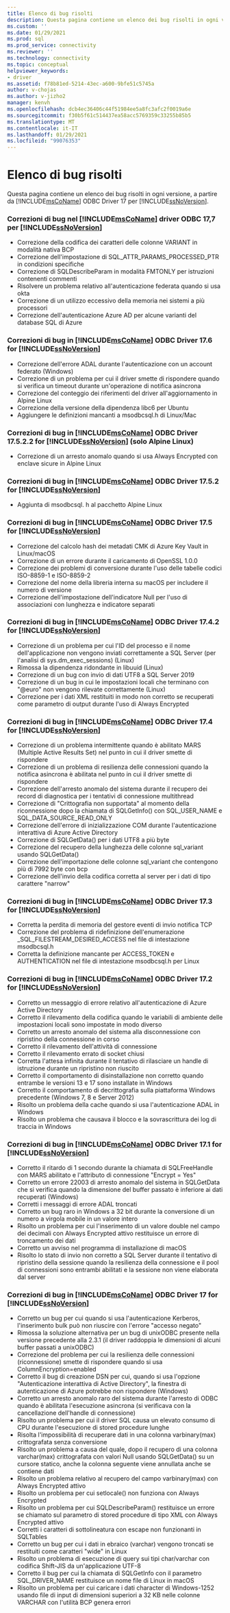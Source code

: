 ```yaml
---
title: Elenco di bug risolti
description: Questa pagina contiene un elenco dei bug risolti in ogni versione, a partire da Microsoft ODBC Driver 17 per SQL Server.
ms.custom: ''
ms.date: 01/29/2021
ms.prod: sql
ms.prod_service: connectivity
ms.reviewer: ''
ms.technology: connectivity
ms.topic: conceptual
helpviewer_keywords:
- driver
ms.assetid: f78b81ed-5214-43ec-a600-9bfe51c5745a
author: v-chojas
ms.author: v-jizho2
manager: kenvh
ms.openlocfilehash: dcb4ec36406c44f51984ee5a8fc3afc2f0019a6e
ms.sourcegitcommit: f30b5f61c514437ea58acc5769359c33255b85b5
ms.translationtype: MT
ms.contentlocale: it-IT
ms.lasthandoff: 01/29/2021
ms.locfileid: "99076353"
---
```

# <a name="list-of-bugs-fixed"></a>Elenco di bug risolti

Questa pagina contiene un elenco dei bug risolti in ogni versione, a partire da [!INCLUDE[msCoName](../../includes/msconame_md.md)] ODBC Driver 17 per [!INCLUDE[ssNoVersion](../../includes/ssnoversion-md.md)].

### <a name="bug-fixes-in-the-msconame-odbc-driver-177-for-ssnoversion"></a>Correzioni di bug nel [!INCLUDE[msCoName](../../includes/msconame_md.md)] driver ODBC 17,7 per [!INCLUDE[ssNoVersion](../../includes/ssnoversion-md.md)]

- Correzione della codifica dei caratteri delle colonne VARIANT in modalità nativa BCP
- Correzione dell'impostazione di SQL_ATTR_PARAMS_PROCESSED_PTR in condizioni specifiche
- Correzione di SQLDescribeParam in modalità FMTONLY per istruzioni contenenti commenti
- Risolvere un problema relativo all'autenticazione federata quando si usa okta
- Correzione di un utilizzo eccessivo della memoria nei sistemi a più processori
- Correzione dell'autenticazione Azure AD per alcune varianti del database SQL di Azure

### <a name="bug-fixes-in-the-msconame-odbc-driver-176-for-ssnoversion"></a>Correzioni di bug in [!INCLUDE[msCoName](../../includes/msconame_md.md)] ODBC Driver 17.6 for [!INCLUDE[ssNoVersion](../../includes/ssnoversion-md.md)]

- Correzione dell'errore ADAL durante l'autenticazione con un account federato (Windows)
- Correzione di un problema per cui il driver smette di rispondere quando si verifica un timeout durante un'operazione di notifica asincrona
- Correzione del conteggio dei riferimenti del driver all'aggiornamento in Alpine Linux
- Correzione della versione della dipendenza libc6 per Ubuntu
- Aggiungere le definizioni mancanti a msodbcsql.h di Linux/Mac

### <a name="bug-fixes-in-the-msconame-odbc-driver-17522-for-ssnoversion-alpine-linux-only"></a>Correzioni di bug in [!INCLUDE[msCoName](../../includes/msconame_md.md)] ODBC Driver 17.5.2.2 for [!INCLUDE[ssNoVersion](../../includes/ssnoversion-md.md)] (solo Alpine Linux)

- Correzione di un arresto anomalo quando si usa Always Encrypted con enclave sicure in Alpine Linux

### <a name="bug-fixes-in-the-msconame-odbc-driver-1752-for-ssnoversion"></a>Correzioni di bug in [!INCLUDE[msCoName](../../includes/msconame_md.md)] ODBC Driver 17.5.2 for [!INCLUDE[ssNoVersion](../../includes/ssnoversion-md.md)]

- Aggiunta di msodbcsql. h al pacchetto Alpine Linux

### <a name="bug-fixes-in-the-msconame-odbc-driver-175-for-ssnoversion"></a>Correzioni di bug in [!INCLUDE[msCoName](../../includes/msconame_md.md)] ODBC Driver 17.5 for [!INCLUDE[ssNoVersion](../../includes/ssnoversion-md.md)]

- Correzione del calcolo hash dei metadati CMK di Azure Key Vault in Linux/macOS
- Correzione di un errore durante il caricamento di OpenSSL 1.0.0
- Correzione dei problemi di conversione durante l'uso delle tabelle codici ISO-8859-1 e ISO-8859-2
- Correzione del nome della libreria interna su macOS per includere il numero di versione
- Correzione dell'impostazione dell'indicatore Null per l'uso di associazioni con lunghezza e indicatore separati

### <a name="bug-fixes-in-the-msconame-odbc-driver-1742-for-ssnoversion"></a>Correzioni di bug in [!INCLUDE[msCoName](../../includes/msconame_md.md)] ODBC Driver 17.4.2 for [!INCLUDE[ssNoVersion](../../includes/ssnoversion-md.md)]

 - Correzione di un problema per cui l'ID del processo e il nome dell'applicazione non vengono inviati correttamente a SQL Server (per l'analisi di sys.dm_exec_sessions) (Linux)
 - Rimossa la dipendenza ridondante in libuuid (Linux)
 - Correzione di un bug con invio di dati UTF8 a SQL Server 2019
 - Correzione di un bug in cui le impostazioni locali che terminano con "@euro" non vengono rilevate correttamente (Linux)
 - Correzione per i dati XML restituiti in modo non corretto se recuperati come parametro di output durante l'uso di Always Encrypted

### <a name="bug-fixes-in-the-msconame-odbc-driver-174-for-ssnoversion"></a>Correzioni di bug in [!INCLUDE[msCoName](../../includes/msconame_md.md)] ODBC Driver 17.4 for [!INCLUDE[ssNoVersion](../../includes/ssnoversion-md.md)]

- Correzione di un problema intermittente quando è abilitato MARS (Multiple Active Results Set) nel punto in cui il driver smette di rispondere
- Correzione di un problema di resilienza delle connessioni quando la notifica asincrona è abilitata nel punto in cui il driver smette di rispondere
- Correzione dell'arresto anomalo del sistema durante il recupero dei record di diagnostica per i tentativi di connessione multithread
- Correzione di "Crittografia non supportata" al momento della riconnessione dopo la chiamata di SQLGetInfo() con SQL_USER_NAME e SQL_DATA_SOURCE_READ_ONLY
- Correzione dell'errore di inizializzazione COM durante l'autenticazione interattiva di Azure Active Directory
- Correzione di SQLGetData() per i dati UTF8 a più byte
- Correzione del recupero della lunghezza delle colonne sql_variant usando SQLGetData()
- Correzione dell'importazione delle colonne sql_variant che contengono più di 7992 byte con bcp
- Correzione dell'invio della codifica corretta al server per i dati di tipo carattere "narrow"

### <a name="bug-fixes-in-the-msconame-odbc-driver-173-for-ssnoversion"></a>Correzioni di bug in [!INCLUDE[msCoName](../../includes/msconame_md.md)] ODBC Driver 17.3 for [!INCLUDE[ssNoVersion](../../includes/ssnoversion-md.md)]

- Corretta la perdita di memoria del gestore eventi di invio notifica TCP
- Correzione del problema di ridefinizione dell'enumerazione _SQL_FILESTREAM_DESIRED_ACCESS nel file di intestazione msodbcsql.h
- Corretta la definizione mancante per ACCESS_TOKEN e AUTHENTICATION nel file di intestazione msodbcsql.h per Linux

### <a name="bug-fixes-in-the-msconame-odbc-driver-172-for-ssnoversion"></a>Correzioni di bug in [!INCLUDE[msCoName](../../includes/msconame_md.md)] ODBC Driver 17.2 for [!INCLUDE[ssNoVersion](../../includes/ssnoversion-md.md)]

- Corretto un messaggio di errore relativo all'autenticazione di Azure Active Directory
- Corretto il rilevamento della codifica quando le variabili di ambiente delle impostazioni locali sono impostate in modo diverso
- Corretto un arresto anomalo del sistema alla disconnessione con ripristino della connessione in corso
- Corretto il rilevamento dell'attività di connessione
- Corretto il rilevamento errato di socket chiusi
- Corretta l'attesa infinita durante il tentativo di rilasciare un handle di istruzione durante un ripristino non riuscito
- Corretto il comportamento di disinstallazione non corretto quando entrambe le versioni 13 e 17 sono installate in Windows
- Corretto il comportamento di decrittografia sulla piattaforma Windows precedente (Windows 7, 8 e Server 2012)
- Risolto un problema della cache quando si usa l'autenticazione ADAL in Windows
- Risolto un problema che causava il blocco e la sovrascrittura dei log di traccia in Windows

### <a name="bug-fixes-in-the-msconame-odbc-driver-171-for-ssnoversion"></a>Correzioni di bug in [!INCLUDE[msCoName](../../includes/msconame_md.md)] ODBC Driver 17.1 for [!INCLUDE[ssNoVersion](../../includes/ssnoversion-md.md)]

- Corretto il ritardo di 1 secondo durante la chiamata di SQLFreeHandle con MARS abilitato e l'attributo di connessione "Encrypt = Yes"
- Corretto un errore 22003 di arresto anomalo del sistema in SQLGetData che si verifica quando la dimensione del buffer passato è inferiore ai dati recuperati (Windows)
- Corretti i messaggi di errore ADAL troncati
- Corretto un bug raro in Windows a 32 bit durante la conversione di un numero a virgola mobile in un valore intero
- Risolto un problema per cui l'inserimento di un valore double nel campo dei decimali con Always Encrypted attivo restituisce un errore di troncamento dei dati
- Corretto un avviso nel programma di installazione di macOS
- Risolto lo stato di invio non corretto a SQL Server durante il tentativo di ripristino della sessione quando la resilienza della connessione e il pool di connessioni sono entrambi abilitati e la sessione non viene elaborata dal server

### <a name="bug-fixes-in-the-msconame-odbc-driver-17-for-ssnoversion"></a>Correzioni di bug in [!INCLUDE[msCoName](../../includes/msconame_md.md)] ODBC Driver 17 for [!INCLUDE[ssNoVersion](../../includes/ssnoversion-md.md)]

- Corretto un bug per cui quando si usa l'autenticazione Kerberos, l'inserimento bulk può non riuscire con l'errore "accesso negato"
- Rimossa la soluzione alternativa per un bug di unixODBC presente nella versione precedente alla 2.3.1 (il driver raddoppia le dimensioni di alcuni buffer passati a unixODBC)
- Correzione del problema per cui la resilienza delle connessioni (riconnessione) smette di rispondere quando si usa ColumnEncryption=enabled
- Corretto il bug di creazione DSN per cui, quando si usa l'opzione "Autenticazione interattiva di Active Directory", la finestra di autenticazione di Azure potrebbe non rispondere (Windows)
- Corretto un arresto anomalo raro del sistema durante l'arresto di ODBC quando è abilitata l'esecuzione asincrona (si verificava con la cancellazione dell'handle di connessione)
- Risolto un problema per cui il driver SQL causa un elevato consumo di CPU durante l'esecuzione di stored procedure lunghe
- Risolta l'impossibilità di recuperare dati in una colonna varbinary(max) crittografata senza conversione
- Risolto un problema a causa del quale, dopo il recupero di una colonna varchar(max) crittografata con valori Null usando SQLGetData() su un cursore statico, anche la colonna seguente viene annullata anche se contiene dati
- Risolto un problema relativo al recupero del campo varbinary(max) con Always Encrypted attivo
- Risolto un problema per cui setlocale() non funziona con Always Encrypted
- Risolto un problema per cui SQLDescribeParam() restituisce un errore se chiamato sul parametro di stored procedure di tipo XML con Always Encrypted attivo
- Corretti i caratteri di sottolineatura con escape non funzionanti in SQLTables
- Corretto un bug per cui i dati in ebraico (varchar) vengono troncati se restituiti come caratteri "wide" in Linux
- Risolto un problema di esecuzione di query sui tipi char/varchar con codifica Shift-JIS da un'applicazione UTF-8
- Corretto il bug per cui la chiamata di SQLGetInfo con il parametro SQL_DRIVER_NAME restituisce un nome file di Linux in macOS
- Risolto un problema per cui caricare i dati character di Windows-1252 usando file di input di dimensioni superiori a 32 KB nelle colonne VARCHAR con l'utilità BCP genera errori
